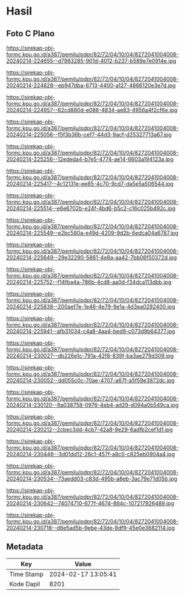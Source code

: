 # Hasil

## Foto C Plano

https://sirekap-obj-formc.kpu.go.id/a387/pemilu/pdpr/82/72/04/10/04/8272041004008-20240214-224655--d7983285-901d-4012-b237-b589e7e0914e.jpg

https://sirekap-obj-formc.kpu.go.id/a387/pemilu/pdpr/82/72/04/10/04/8272041004008-20240214-224828--eb947dba-6713-4400-a127-4866120e3e7d.jpg

https://sirekap-obj-formc.kpu.go.id/a387/pemilu/pdpr/82/72/04/10/04/8272041004008-20240214-224957--62cd880d-e086-4834-ae83-4956a4f2cf6e.jpg

https://sirekap-obj-formc.kpu.go.id/a387/pemilu/pdpr/82/72/04/10/04/8272041004008-20240214-225056--f5f3b36b-cef7-44d3-9acf-d25327713a67.jpg

https://sirekap-obj-formc.kpu.go.id/a387/pemilu/pdpr/82/72/04/10/04/8272041004008-20240214-225256--12ededa4-b7e5-4774-ae14-6603a194123a.jpg

https://sirekap-obj-formc.kpu.go.id/a387/pemilu/pdpr/82/72/04/10/04/8272041004008-20240214-225417--4c12131e-ee85-4c70-9cd7-da5e5a506544.jpg

https://sirekap-obj-formc.kpu.go.id/a387/pemilu/pdpr/82/72/04/10/04/8272041004008-20240214-225514--e6e6702b-e24f-4bd6-b5c2-c16c025b492c.jpg

https://sirekap-obj-formc.kpu.go.id/a387/pemilu/pdpr/82/72/04/10/04/8272041004008-20240214-225549--e2bc580a-e49d-4209-9d2b-6edca04a6787.jpg

https://sirekap-obj-formc.kpu.go.id/a387/pemilu/pdpr/82/72/04/10/04/8272041004008-20240214-225649--29e32290-5861-4e8a-aa42-7bb06f50372d.jpg

https://sirekap-obj-formc.kpu.go.id/a387/pemilu/pdpr/82/72/04/10/04/8272041004008-20240214-225752--f14fba4a-786b-4cd8-aa0d-f34dca113dbb.jpg

https://sirekap-obj-formc.kpu.go.id/a387/pemilu/pdpr/82/72/04/10/04/8272041004008-20240214-225838--200aef7e-1e46-4e79-9e1a-4d3ea0292400.jpg

https://sirekap-obj-formc.kpu.go.id/a387/pemilu/pdpr/82/72/04/10/04/8272041004008-20240214-225941--afb31034-c4a8-4aa4-bed9-c073d9b64377.jpg

https://sirekap-obj-formc.kpu.go.id/a387/pemilu/pdpr/82/72/04/10/04/8272041004008-20240214-230027--db226e1c-791a-42f8-839f-ba3ae279d309.jpg

https://sirekap-obj-formc.kpu.go.id/a387/pemilu/pdpr/82/72/04/10/04/8272041004008-20240214-230052--dd055c0c-70ae-4707-a67f-a5f59e3872dc.jpg

https://sirekap-obj-formc.kpu.go.id/a387/pemilu/pdpr/82/72/04/10/04/8272041004008-20240214-230120--9a038758-0976-4eb4-ad29-d094a0b549ca.jpg

https://sirekap-obj-formc.kpu.go.id/a387/pemilu/pdpr/82/72/04/10/04/8272041004008-20240214-230212--2cbec3dd-4cb7-42a8-9e29-6adfb2cef1d1.jpg

https://sirekap-obj-formc.kpu.go.id/a387/pemilu/pdpr/82/72/04/10/04/8272041004008-20240214-230446--3d01dd12-26c1-457f-a8c0-c825eb0904a4.jpg

https://sirekap-obj-formc.kpu.go.id/a387/pemilu/pdpr/82/72/04/10/04/8272041004008-20240214-230534--73aedd03-c83d-495b-a8eb-3ac79e71d05b.jpg

https://sirekap-obj-formc.kpu.go.id/a387/pemilu/pdpr/82/72/04/10/04/8272041004008-20240214-230642--74074710-677f-4674-884c-107217926489.jpg

https://sirekap-obj-formc.kpu.go.id/a387/pemilu/pdpr/82/72/04/10/04/8272041004008-20240214-230718--d8e5ad5b-9ebe-43de-8df9-45e0e3682114.jpg


## Metadata

| Key        | Value               |
| ---------- | ------------------- |
| Time Stamp | 2024-02-17 13:05:41 |
| Kode Dapil | 8201                |



